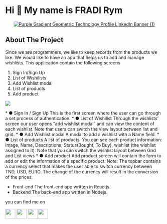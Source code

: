 Hi 👋 My name is FRADI Rym
==========================

<div id="user-content-header" align="center" dir="auto">
 <p  data-sourcepos="9:1-9:171" dir="auto"><a target="_blank" rel="noopener noreferrer" href=""><img src="https://media4.giphy.com/media/L8K62iTDkzGX6/200w.webp?cid=ecf05e479fbn186ic5goyzl0xenmbqryp606lu9unf9cvf26&rid=200w.webp&ct=g" alt="Purple Gradient Geometric Technology Profile LinkedIn Banner  (1)" style="max-width: 100%;"></a></p>
</div>



About The Project
-----------------------
Since we are programmers, we like to keep records from the products we like. We would
like to have an app that helps us to add and manage wishlists.
This application contain the following screens
1. Sign In/Sign Up
2. List of Wishilists
3. Add Wishlist modal
4. List of products
5. Add product
<p  data-sourcepos="9:1-9:171" dir="auto"><a target="_blank" rel="noopener noreferrer" href=""><img src="https://github.com/rymX/FormBuilderApp/tree/develope/client/formbuilderapp/public/assets/create-form.png" style="max-width: 100%;"></a></p>
* ● Sign In / Sign Up
This is the first screen where the user can go through a set process of authentication.
* ● List of Wishilist
Through the wishlists’ screen our user opens “add wishlist modal” and can view the content of
each wishlist.
Note that users can switch the view layout between list and grid.
* ● Add Wishlist modal
A modal to add a wishlist with a Name field.
* ● List of products
A list of products. You can see each product information: Image, Name, Descriptions,
Status(Bought, To Buy), wishlist (the wishlist assigned to it).
Note that you can switch the wishlist layout between Grid and List views
* ● Add product
Add product screen will contain the form to add or edit the information of a specific product.
Note:
The topbar contains a currency select that makes the user able to switch currency between
TND, USD, EURO. The change of the currency will result in the conversion of the prices.

* Front-end
The front-end app written in Reactjs.
* Backend
The back-end app written in Nodejs.

you can find me on


<p align-items="space-between"> <a href="https://www.github.com/rymX" target="_blank" rel="noreferrer"><img src="https://raw.githubusercontent.com/danielcranney/readme-generator/main/public/icons/socials/github.svg" width="32" height="32" /></a> <a href="https://www.linkedin.com/in/fradi-rym" target="_blank" rel="noreferrer"><img src="https://raw.githubusercontent.com/danielcranney/readme-generator/main/public/icons/socials/linkedin.svg" width="32" height="32" /></a> <a href="https://www.twitter.com/rym_fradi" target="_blank" rel="noreferrer"><img src="https://raw.githubusercontent.com/danielcranney/readme-generator/main/public/icons/socials/twitter.svg" width="32" height="32" /></a><a href="https://www.stackoverflow.com/users/15038290/rymx" target="_blank" rel="noreferrer"><img src="https://raw.githubusercontent.com/danielcranney/readme-generator/main/public/icons/socials/stackoverflow.svg" width="32" height="32" /></a></p>
